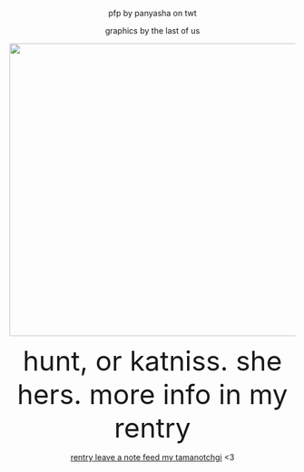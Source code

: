 <p></p>
<p align="center">
<p align="center"> pfp by panyasha on twt </p>
<p align="center"> graphics by the last of us </p>
<p></p>
<p align="center"> <img width="516" src="https://i.pinimg.com/564x/f9/d9/8a/f9d98a6910ab31008802118942d6daa2.jpg"> </p>
<p align="center"> <font size="+5">hunt, or katniss. she hers. more info in my rentry </font> </p>
<p align="center"> <a href="https://rentry.com/sennadead"> rentry </a> <a href="https://www.patreon.com/Sxnnys_Coffin/posts"> leave a note </a>  <a href="https://cat-bounce.com/"> feed my tamanotchgi</a> <3 </p>
